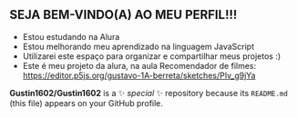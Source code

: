 ## SEJA BEM-VINDO(A) AO MEU PERFIL!!!

- Estou estudando na Alura
- Estou melhorando meu aprendizado na linguagem JavaScript
- Utilizarei este espaço para organizar e compartilhar meus projetos :)
- Este é meu projeto da alura, na aula Recomendador de filmes: https://editor.p5js.org/gustavo-1A-berreta/sketches/PIv_g9jYa

**Gustin1602/Gustin1602** is a ✨ _special_ ✨ repository because its `README.md` (this file) appears on your GitHub profile.
